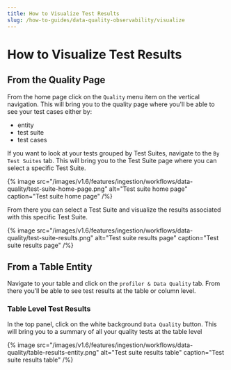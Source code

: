 ```yaml
---
title: How to Visualize Test Results
slug: /how-to-guides/data-quality-observability/visualize
---
```


# How to Visualize Test Results
## From the Quality Page
From the home page click on the `Quality` menu item on the vertical navigation. This will bring you to the quality page where you'll be able to see your test cases either by:
- entity
- test suite
- test cases

If you want to look at your tests grouped by Test Suites, navigate to the `By Test Suites` tab. This will bring you to the Test Suite page where you can select a specific Test Suite.

{% image
  src="/images/v1.6/features/ingestion/workflows/data-quality/test-suite-home-page.png"
  alt="Test suite home page"
  caption="Test suite home page"
 /%}


From there you can select a Test Suite and visualize the results associated with this specific Test Suite.

{% image
  src="/images/v1.6/features/ingestion/workflows/data-quality/test-suite-results.png"
  alt="Test suite results page"
  caption="Test suite results page"
 /%}


## From a Table Entity
Navigate to your table and click on the `profiler & Data Quality` tab. From there you'll be able to see test results at the table or column level.
### Table Level Test Results
In the top panel, click on the white background `Data Quality` button. This will bring you to a summary of all your quality tests at the table level

{% image
  src="/images/v1.6/features/ingestion/workflows/data-quality/table-results-entity.png"
  alt="Test suite results table"
  caption="Test suite results table"
 /%}
